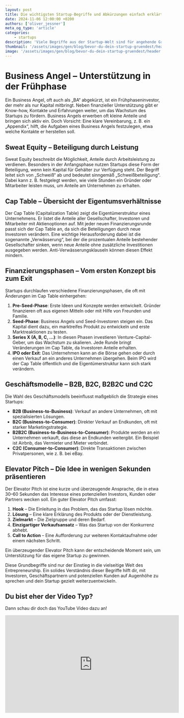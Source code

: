 ```yaml
---
layout: post
title: Die wichtigsten Startup-Begriffe und Abkürzungen einfach erklärt
date: 2024-11-06 12:00:00 +0200
authors: ['oliver_jessner']
meta_og_type: 'article'
categories:
    - startups
description: 'Viele Begriffe aus der Startup-Welt sind für angehende Gründer eine Herausforderung. Was bedeutet ein Cap Table? Wie unterscheidet sich B2B von B2C? Und warum sind Business Angels so wichtig? '
thumbnail: '/assets/images/gen/blog/bevor-du-dein-startup-gruendest/header_thumbnail.webp'
image: '/assets/images/gen/blog/bevor-du-dein-startup-gruendest/header.webp'
---
```


# Business Angel – Unterstützung in der Frühphase

Ein Business Angel, oft auch als „BA“ abgekürzt, ist ein Frühphaseninvestor, der mehr als nur Kapital mitbringt. Neben finanzieller Unterstützung gibt er Know-how, Kontakte und Erfahrungen weiter, um das Wachstum des Startups zu fördern. Business Angels erwerben oft kleine Anteile und bringen sich aktiv ein. Doch Vorsicht: Eine klare Vereinbarung, z. B. ein „Appendix“, hilft, die Aufgaben eines Business Angels festzulegen, etwa welche Kontakte er herstellen soll.

## Sweat Equity – Beteiligung durch Leistung

Sweat Equity beschreibt die Möglichkeit, Anteile durch Arbeitsleistung zu verdienen. Besonders in der Anfangsphase nutzen Startups diese Form der Beteiligung, wenn kein Kapital für Gehälter zur Verfügung steht. Der Begriff leitet sich von „Schweiß“ ab und bedeutet sinngemäß „Schweißbeteiligung“. Dabei kann z. B. festgelegt werden, wie viele Stunden ein Gründer oder Mitarbeiter leisten muss, um Anteile am Unternehmen zu erhalten.

## Cap Table – Übersicht der Eigentumsverhältnisse

Der Cap Table (Capitalization Table) zeigt die Eigentümerstruktur eines Unternehmens. Er listet die Anteile aller Gesellschafter, Investoren und Mitarbeiter mit Aktienoptionen auf. Mit jeder neuen Finanzierungsrunde passt sich der Cap Table an, da sich die Beteiligungen durch neue Investoren verändern. Eine wichtige Herausforderung dabei ist die sogenannte „Verwässerung“, bei der die prozentualen Anteile bestehender Gesellschafter sinken, wenn neue Anteile ohne zusätzliche Investitionen ausgegeben werden. Anti-Verwässerungsklauseln können diesen Effekt mindern.

## Finanzierungsphasen – Vom ersten Konzept bis zum Exit

Startups durchlaufen verschiedene Finanzierungsphasen, die oft mit Änderungen im Cap Table einhergehen:

1. **Pre-Seed-Phase**: Erste Ideen und Konzepte werden entwickelt. Gründer finanzieren oft aus eigenen Mitteln oder mit Hilfe von Freunden und Familie.
2. **Seed-Phase**: Business Angels und Seed-Investoren steigen ein. Das Kapital dient dazu, ein marktreifes Produkt zu entwickeln und erste Marktreaktionen zu testen.
3. **Series X (A, B, C, …)**: In diesen Phasen investieren Venture-Capital-Geber, um das Wachstum zu skalieren. Jede Runde bringt Veränderungen im Cap Table, da Investoren Anteile erhalten.
4. **IPO oder Exit**: Das Unternehmen kann an die Börse gehen oder durch einen Verkauf an ein anderes Unternehmen übergehen. Beim IPO wird der Cap Table öffentlich und die Eigentümerstruktur kann sich stark verändern.

## Geschäftsmodelle – B2B, B2C, B2B2C und C2C

Die Wahl des Geschäftsmodells beeinflusst maßgeblich die Strategie eines Startups:

-   **B2B (Business-to-Business)**: Verkauf an andere Unternehmen, oft mit spezialisierten Lösungen.
-   **B2C (Business-to-Consumer)**: Direkter Verkauf an Endkunden, oft mit starker Marketingstrategie.
-   **B2B2C (Business-to-Business-to-Consumer)**: Produkte werden an ein Unternehmen verkauft, das diese an Endkunden weitergibt. Ein Beispiel ist Airbnb, das Vermieter und Mieter verbindet.
-   **C2C (Consumer-to-Consumer)**: Direkte Transaktionen zwischen Privatpersonen, wie z. B. bei eBay.

## Elevator Pitch – Die Idee in wenigen Sekunden präsentieren

Der Elevator Pitch ist eine kurze und überzeugende Ansprache, die in etwa 30–60 Sekunden das Interesse eines potenziellen Investors, Kunden oder Partners wecken soll. Ein guter Elevator Pitch umfasst:

1. **Hook** – Die Einleitung in das Problem, das das Startup lösen möchte.
2. **Lösung** – Eine klare Erklärung des Produkts oder der Dienstleistung.
3. **Zielmarkt** – Die Zielgruppe und deren Bedarf.
4. **Einzigartiger Verkaufsansatz** – Was das Startup von der Konkurrenz abhebt.
5. **Call to Action** – Eine Aufforderung zur weiteren Kontaktaufnahme oder einem nächsten Schritt.

Ein überzeugender Elevator Pitch kann der entscheidende Moment sein, um Unterstützung für das eigene Startup zu gewinnen.

Diese Grundbegriffe sind nur der Einstieg in die vielseitige Welt des Entrepreneurship. Ein solides Verständnis dieser Begriffe hilft dir, mit Investoren, Geschäftspartnern und potenziellen Kunden auf Augenhöhe zu sprechen und dein Startup gezielt weiterzuentwickeln.

## Du bist eher der Video Typ?

Dann schau dir doch das YouTube Video dazu an!

<iframe width="560" height="315" src="https://www.youtube.com/embed/zFzLBMUO__4?si=lCCOtS-b21fgRS94" title="YouTube video player" frameborder="0" allow="accelerometer; autoplay; clipboard-write; encrypted-media; gyroscope; picture-in-picture; web-share" referrerpolicy="strict-origin-when-cross-origin" allowfullscreen></iframe>

